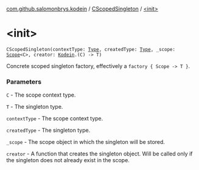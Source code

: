 [com.github.salomonbrys.kodein](../index.md) / [CScopedSingleton](index.md) / [&lt;init&gt;](.)

# &lt;init&gt;

`CScopedSingleton(contextType: `[`Type`](http://docs.oracle.com/javase/6/docs/api/java/lang/reflect/Type.html)`, createdType: `[`Type`](http://docs.oracle.com/javase/6/docs/api/java/lang/reflect/Type.html)`, _scope: `[`Scope`](../-scope/index.md)`<C>, creator: `[`Kodein`](../-kodein/index.md)`.(C) -> T)`

Concrete scoped singleton factory, effectively a `factory { Scope -> T }`.

### Parameters

`C` - The scope context type.

`T` - The singleton type.

`contextType` - The scope context type.

`createdType` - The singleton type.

`_scope` - The scope object in which the singleton will be stored.

`creator` - A function that creates the singleton object. Will be called only if the singleton does not already exist in the scope.